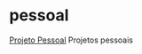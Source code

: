 # pessoal
<body>
    <a href="https://deivisonjohnny.github.io/pessoal/projetopessoal/index.html" target="_blank">Projeto Pessoal</a>
</body>
 Projetos pessoais
